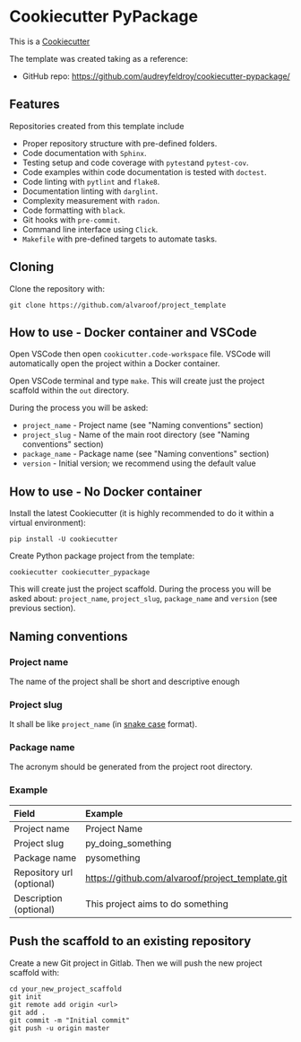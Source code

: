 # Cookiecutter PyPackage

This is a [Cookiecutter](https://github.com/cookiecutter/cookiecutter)

The template was created taking as a reference:

* GitHub repo: https://github.com/audreyfeldroy/cookiecutter-pypackage/

## Features

Repositories created from this template include

* Proper repository structure with pre-defined folders.
* Code documentation with `Sphinx`.
* Testing setup and code coverage with `pytest`and `pytest-cov`.
* Code examples within code documentation is tested with `doctest`.
* Code linting with `pytlint` and `flake8`.
* Documentation linting with `darglint`.
* Complexity measurement with `radon`.
* Code formatting with `black`.
* Git hooks with `pre-commit`.
* Command line interface using `Click`.
* `Makefile` with pre-defined targets to automate tasks.

## Cloning

Clone the repository with:

```shell
git clone https://github.com/alvaroof/project_template
```

## How to use - Docker container and VSCode

Open VSCode then open `cookicutter.code-workspace` file. VSCode will automatically open the project within a Docker container.

Open VSCode terminal and type `make`. This will create just the project scaffold within the `out` directory.

During the process you will be asked:

* `project_name` - Project name (see "Naming conventions" section)
* `project_slug` - Name of the main root directory (see "Naming conventions" section)
* `package_name` - Package name (see "Naming conventions" section)
* `version` - Initial version; we recommend using the default value

## How to use - No Docker container

Install the latest Cookiecutter (it is highly recommended to do it within a virtual environment):

```shell
pip install -U cookiecutter
```

Create Python package project from the template:

```shell
cookiecutter cookiecutter_pypackage
```

 This will create just the project scaffold. During the process you will be asked about: `project_name`, `project_slug`, `package_name` and `version` (see previous section).

## Naming conventions

### Project name

The name of the project shall be short and descriptive enough

### Project slug

It shall be like `project_name` (in [snake case](https://en.wikipedia.org/wiki/Snake_case) format).

### Package name

The acronym should be generated from the project root directory.

### Example

|    Field                  |          Example                                                                               |
| :------------------------ | :--------------------------------------------------------------------------------------------- |
| Project name              | Project Name                                                                |
| Project slug              | py_doing_something                                                                         |
| Package name              | pysomething                                                                                        |
| Repository url (optional) | https://github.com/alvaroof/project_template.git |
| Description (optional)    | This project aims to do something                                 |

## Push the scaffold to an existing repository

Create a new Git project in Gitlab. Then we will push the new project scaffold with:

```shell
cd your_new_project_scaffold
git init
git remote add origin <url>
git add .
git commit -m "Initial commit"
git push -u origin master
```
